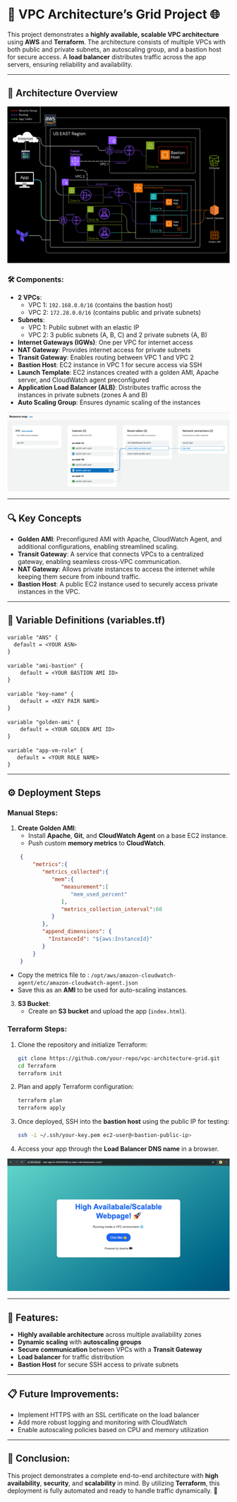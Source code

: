 # 🚀 VPC Architecture’s Grid Project 🌐
This project demonstrates a **highly available, scalable VPC architecture** using **AWS** and **Terraform**. The architecture consists of multiple VPCs with both public and private subnets, an autoscaling group, and a bastion host for secure access. A **load balancer** distributes traffic across the app servers, ensuring reliability and availability.

---

## 📜 Architecture Overview
![archi](https://github.com/chahid001/The-Architects-Grid/blob/main/assets/aws-archi.png)
### 🛠️ Components:
- **2 VPCs**: 
  - VPC 1: `192.168.0.0/16` (contains the bastion host)
  - VPC 2: `172.28.0.0/16` (contains public and private subnets)
- **Subnets**: 
  - VPC 1: Public subnet with an elastic IP
  - VPC 2: 3 public subnets (A, B, C) and 2 private subnets (A, B)
- **Internet Gateways (IGWs)**: One per VPC for internet access
- **NAT Gateway**: Provides internet access for private subnets
- **Transit Gateway**: Enables routing between VPC 1 and VPC 2
- **Bastion Host**: EC2 instance in VPC 1 for secure access via SSH
- **Launch Template**: EC2 instances created with a golden AMI, Apache server, and CloudWatch agent preconfigured
- **Application Load Balancer (ALB)**: Distributes traffic across the instances in private subnets (zones A and B)
- **Auto Scaling Group**: Ensures dynamic scaling of the instances

![vpc2](https://github.com/chahid001/The-Architects-Grid/blob/main/assets/vpc-routing.png)

---

## 🔍 Key Concepts

- **Golden AMI**: Preconfigured AMI with Apache, CloudWatch Agent, and additional configurations, enabling streamlined scaling.
- **Transit Gateway**: A service that connects VPCs to a centralized gateway, enabling seamless cross-VPC communication.
- **NAT Gateway**: Allows private instances to access the internet while keeping them secure from inbound traffic.
- **Bastion Host**: A public EC2 instance used to securely access private instances in the VPC.

---

## 📁 Variable Definitions (variables.tf)

```hcl
variable "ANS" {
  default = <YOUR ASN>
}

variable "ami-bastion" {
    default = <YOUR BASTION AMI ID>
}

variable "key-name" {
    default = <KEY PAIR NAME>
}

variable "golden-ami" {
    default = <YOUR GOLDEN AMI ID>
}

variable "app-vm-role" {
   default = <YOUR ROLE NAME>
}
```
---

## ⚙️ Deployment Steps
### **Manual Steps**:

1. **Create Golden AMI**:
   - Install **Apache**, **Git**, and **CloudWatch Agent** on a base EC2 instance.
   - Push custom **memory metrics** to **CloudWatch**.

```json
    {
        "metrics":{
           "metrics_collected":{
              "mem":{
                 "measurement":[
                    "mem_used_percent"
                 ],
                 "metrics_collection_interval":60
              }
           },
           "append_dimensions": {
             "InstanceId": "${aws:InstanceId}"
           }
        }
    }
```

   - Copy the metrics file to : ```/opt/aws/amazon-cloudwatch-agent/etc/amazon-cloudwatch-agent.json``` 
   - Save this as an **AMI** to be used for auto-scaling instances.
   
3. **S3 Bucket**:
   - Create an **S3 bucket** and upload the app (`index.html`).

### **Terraform Steps**:

1. Clone the repository and initialize Terraform:
   
   ```bash
   git clone https://github.com/your-repo/vpc-architecture-grid.git
   cd Terraform
   terraform init
   ```
   
2. Plan and apply Terraform configuration:
   
   ```bash
   terraform plan
   terraform apply
   ```

3. Once deployed, SSH into the **bastion host** using the public IP for testing:

   ```bash
   ssh -i ~/.ssh/your-key.pem ec2-user@<bastion-public-ip>
   ```

4. Access your app through the **Load Balancer DNS name** in a browser.

![web-app](https://github.com/chahid001/The-Architects-Grid/blob/main/assets/web-app.png)

---

## 🚀 Features:

- **Highly available architecture** across multiple availability zones
- **Dynamic scaling** with **autoscaling groups**
- **Secure communication** between VPCs with a **Transit Gateway**
- **Load balancer** for traffic distribution
- **Bastion Host** for secure SSH access to private subnets

---

## 📋 Future Improvements:

- Implement HTTPS with an SSL certificate on the load balancer
- Add more robust logging and monitoring with CloudWatch
- Enable autoscaling policies based on CPU and memory utilization

---

## 📝 Conclusion:

This project demonstrates a complete end-to-end architecture with **high availability**, **security**, and **scalability** in mind. By utilizing **Terraform**, this deployment is fully automated and ready to handle traffic dynamically. 🎉
